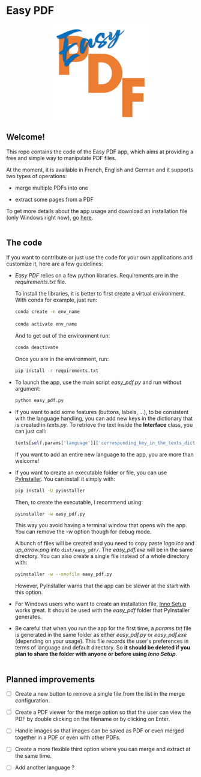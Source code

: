 # Easy PDF

<p align="center">
    <img src="logo.png" alt="Easy PDF Image" />
</p>

## Welcome!

This repo contains the code of the Easy PDF app, which aims at providing a free and simple way to manipulate PDF files.

At the moment, it is available in French, English and German and it supports two types of operations: 

- merge multiple PDFs into one

- extract some pages from a PDF

To get more details about the app usage and download an installation file (only Windows right now), go [here](https://github.com/Arvalent/easy_pdf_exe). <br><br>


## The code

If you want to contribute or just use the code for your own applications and customize it, here are a few guidelines:

- _Easy PDF_ relies on a few python libraries. Requirements are in the _requirements.txt_ file.

    To install the libraries, it is better to first create a virtual environment. With conda for example, just run:

    ```bash
    conda create -n env_name

    conda activate env_name
    ```

    And to get out of the environment run:
    ```bash
    conda deactivate
    ```

    Once you are in the environment, run:

    ```bash
    pip install -r requirements.txt
    ```

- To launch the app, use the main script _easy_pdf.py_ and run without argument:

    ```bash
    python easy_pdf.py
    ```

- If you want to add some features (buttons, labels, ...), to be consistent with the language handling, you can add new keys in the dictionary that is created in _texts.py_. To retrieve the text inside the __Interface__ class, you can just call:

    ```python
    texts[self.params['language']]['corresponding_key_in_the_texts_dict']
    ```

    If you want to add an entire new language to the app, you are more than welcome!

- If you want to create an executable folder or file, you can use [PyInstaller](https://pyinstaller.org/en/stable/). You can install it simply with:

    ```bash
    pip install -U pyinstaller
    ```
    
    Then, to create the executable, I recommend using:
    
    ```bash
    pyinstaller -w easy_pdf.py
    ```
    
    This way you avoid having a terminal window that opens wih the app. You can remove the -w option though for debug mode.
    
    A bunch of files will be created and you need to copy paste _logo.ico_ and _up_arrow.png_ into ```dist/easy_pdf/```. The _easy_pdf.exe_ will be in the same directory. You can also create a single file instead of a whole directory with:
    
    ```bash
    pyinstaller -w --onefile easy_pdf.py
    ```
    
    However, PyInstaller warns that the app can be slower at the start with this option.
    
- For Windows users who want to create an installation file, [Inno Setup](https://jrsoftware.org/isinfo.php) works great. It should be used with the _easy_pdf_ folder that PyInstaller generates.

- Be careful that when you run the app for the first time, a _params.txt_ file is generated in the same folder as either _easy_pdf.py_ or _easy_pdf.exe_ (depending on your usage). This file records the user's preferences in terms of language and default directory. So __it should be deleted if you plan to share the folder with anyone or before using _Inno Setup___. <br><br>


## Planned improvements

- [ ] Create a new button to remove a single file from the list in the merge configuration.

- [ ] Create a PDF viewer for the merge option so that the user can view the PDF by double clicking on the filename or by clicking on Enter.

- [ ] Handle images so that images can be saved as PDF or even merged together in a PDF or even with other PDFs.

- [ ] Create a more flexible third option where you can merge and extract at the same time.

- [ ] Add another language ?
